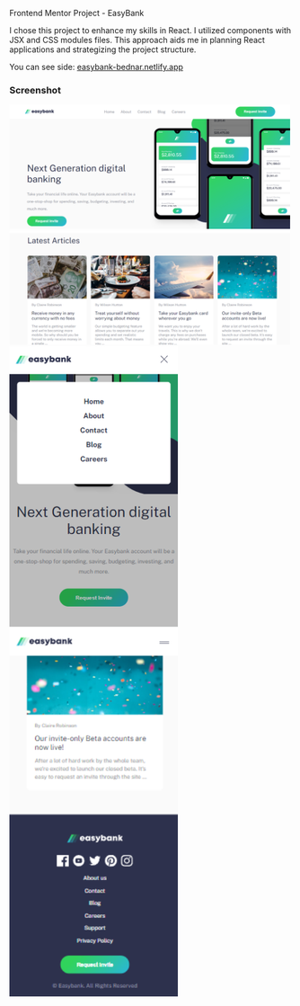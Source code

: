 Frontend Mentor Project - EasyBank

I chose this project to enhance my skills in React. I utilized components with JSX and CSS modules files. This approach aids me in planning React applications and strategizing the project structure.

You can see side: [easybank-bednar.netlify.app](https://easybank-bednar.netlify.app/)

### Screenshot

<img src="./src/images/Zrzut ekranu 2024-05-11 140220.png" width="500">
<img src="./src/images/Zrzut ekranu 2024-05-11 140233.png" width="500">
<img src="./src/images/Zrzut ekranu 2024-05-11 140309.png" width="300">
<img src="./src/images/Zrzut ekranu 2024-05-11 140330.png" width="300">
